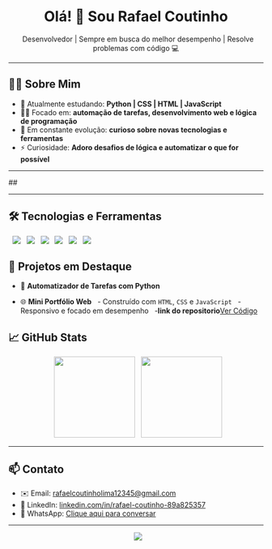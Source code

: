 <h1 align="center">Olá! 👋 Sou Rafael Coutinho</h1>

<p align="center">
  Desenvolvedor | Sempre em busca do melhor desempenho | Resolve problemas com código 💻
</p>

---

## 👨‍💻 Sobre Mim

- 🔭 Atualmente estudando: **Python | CSS | HTML | JavaScript**
- 👨‍💻 Focado em: **automação de tarefas, desenvolvimento web e lógica de programação**
- 🎯 Em constante evolução: **curioso sobre novas tecnologias e ferramentas**
- ⚡ Curiosidade: **Adoro desafios de lógica e automatizar o que for possível**

---

## 

---

## 🛠️ Tecnologias e Ferramentas

<p>
  <img src="https://img.shields.io/badge/-Python-333333?style=flat&logo=python" />
  <img src="https://img.shields.io/badge/-HTML5-333333?style=flat&logo=html5" />
  <img src="https://img.shields.io/badge/-CSS3-333333?style=flat&logo=css3" />
  <img src="https://img.shields.io/badge/-JavaScript-333333?style=flat&logo=javascript" />
  <img src="https://img.shields.io/badge/-Git-333333?style=flat&logo=git" />
  <img src="https://img.shields.io/badge/-VS%20Code-333333?style=flat&logo=visual-studio-code" />
</p>

## 🚀 Projetos em Destaque

- 🔧 **Automatizador de Tarefas com Python**

- 🌐 **Mini Portfólio Web**
  - Construído com `HTML`, `CSS` e `JavaScript`
  - Responsivo e focado em desempenho
  -**link do repositorio**[Ver Código](https://github.com/RafaelCoutinhoLima/Portfolio_Web_RafaelCoutinho)
## 📈 GitHub Stats

<p align="center">
  <img height="160em" src="https://github-readme-stats.vercel.app/api?username=rafaelcoutinholima&show_icons=true&theme=dracula&count_private=true&locale=en" />
  <img height="160em" src="https://github-readme-stats.vercel.app/api/top-langs/?username=rafaelcoutinholima&layout=compact&theme=dracula&locale=en" />
</p>

---

## 📫 Contato

- ✉️ Email: [rafaelcoutinholima12345@gmail.com](mailto:rafaelcoutinholima12345@gmail.com)
- 💼 LinkedIn: [linkedin.com/in/rafael-coutinho-89a825357](https://www.linkedin.com/in/rafaelcoutinholima/)
- 📱 WhatsApp: [Clique aqui para conversar](https://wa.me/5581981060511)

---

<p align="center">
  <img src="https://readme-typing-svg.demolab.com/?lines=Sempre+aprendendo+coisas+novas!;&center=true&width=380&height=45">
</p>
